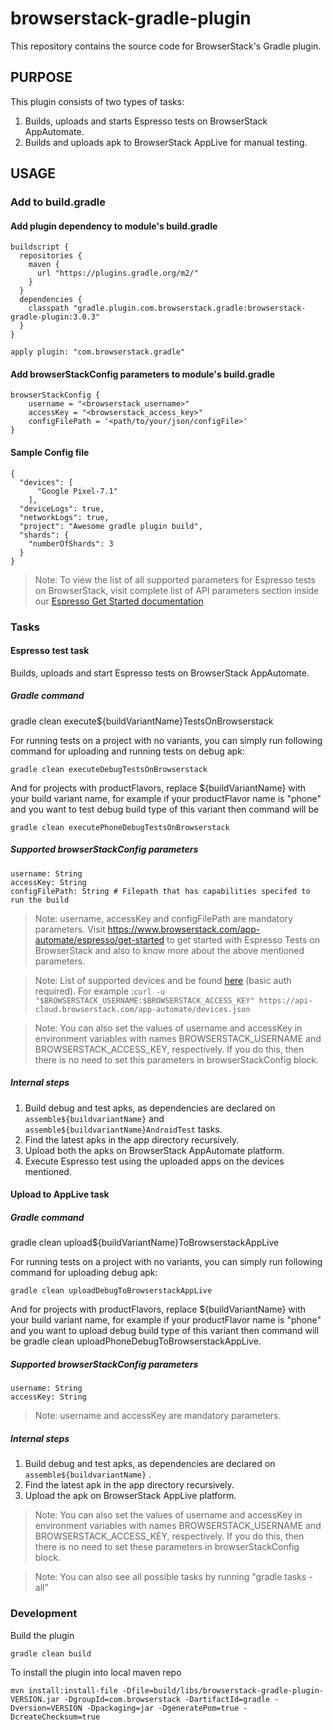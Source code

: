 # browserstack-gradle-plugin

This repository contains the source code for BrowserStack's Gradle plugin.

## PURPOSE

This plugin consists of two types of tasks:

1. Builds, uploads and starts Espresso tests on BrowserStack AppAutomate.
2. Builds and uploads apk to BrowserStack AppLive for manual testing.

## USAGE

### Add to build.gradle

#### Add plugin dependency to module's build.gradle

```
buildscript {
  repositories {
    maven {
      url "https://plugins.gradle.org/m2/"
    }
  }
  dependencies {
    classpath "gradle.plugin.com.browserstack.gradle:browserstack-gradle-plugin:3.0.3"
  }
}

apply plugin: "com.browserstack.gradle"
```

#### Add browserStackConfig parameters to module's build.gradle

```
browserStackConfig {
    username = "<browserstack_username>"
    accessKey = "<browserstack_access_key>"
    configFilePath = '<path/to/your/json/configFile>'
}
```

#### Sample Config file
```
{
  "devices": [
      "Google Pixel-7.1"
    ],
  "deviceLogs": true,
  "networkLogs": true,
  "project": "Awesome gradle plugin build",
  "shards": {
    "numberOfShards": 3
  }
}
```
> Note: To view the list of all supported parameters for Espresso tests on BrowserStack, visit complete list of API parameters section inside our [Espresso Get Started documentation](https://www.browserstack.com/app-automate/espresso/get-started)

### Tasks

#### Espresso test task
Builds, uploads and start Espresso tests on BrowserStack AppAutomate.

##### Gradle command

gradle clean execute${buildVariantName}TestsOnBrowserstack

For running tests on a project with no variants, you can simply run following command for uploading and running tests on debug apk:

```
gradle clean executeDebugTestsOnBrowserstack
```

And for projects with productFlavors, replace ${buildVariantName} with your build variant name, for example if your productFlavor name is "phone" and you want to test debug build type of this variant then command will be

```
gradle clean executePhoneDebugTestsOnBrowserstack

```

##### Supported browserStackConfig parameters

    username: String
    accessKey: String
    configFilePath: String # Filepath that has capabilities specifed to run the build


> Note: username, accessKey and configFilePath are mandatory parameters. Visit https://www.browserstack.com/app-automate/espresso/get-started to get started with Espresso Tests on BrowserStack and also to know more about the above mentioned parameters.

> Note: List of supported devices and be found [here](https://api.browserstack.com/app-automate/espresso/devices.json) (basic auth required). For example :``` curl -u "$BROWSERSTACK_USERNAME:$BROWSERSTACK_ACCESS_KEY" https://api-cloud.browserstack.com/app-automate/devices.json ```

> Note: You can also set the values of username and accessKey in environment variables with names BROWSERSTACK_USERNAME and BROWSERSTACK_ACCESS_KEY, respectively. If you do this, then there is no need to set this parameters in browserStackConfig block.

##### Internal steps

 1. Build debug and test apks, as dependencies are declared on `assemble${buildvariantName}` and `assemble${buildvariantName}AndroidTest` tasks.
 2. Find the latest apks in the app directory recursively.
 3. Upload both the apks on BrowserStack AppAutomate platform.
 4. Execute Espresso test using the uploaded apps on the devices mentioned.

#### Upload to AppLive task

##### Gradle command

gradle clean upload${buildVariantName}ToBrowserstackAppLive

For running tests on a project with no variants, you can simply run following command for uploading debug apk:

```
gradle clean uploadDebugToBrowserstackAppLive
```

And for projects with productFlavors, replace ${buildVariantName} with your build variant name, for example if your productFlavor name is "phone" and you want to upload debug build type of this variant then command will be gradle clean uploadPhoneDebugToBrowserstackAppLive.

##### Supported browserStackConfig parameters

    username: String
    accessKey: String

> Note: username and accessKey are mandatory parameters.

##### Internal steps

 1. Build debug and test apks, as dependencies are declared on `assemble${buildvariantName}` .
 2. Find the latest apk in the app directory recursively.
 3. Upload the apk on BrowserStack AppLive platform.


> Note: You can also set the values of username and accessKey in environment variables with names BROWSERSTACK_USERNAME and BROWSERSTACK_ACCESS_KEY, respectively. If you do this, then there is no need to set these parameters in browserStackConfig block.

> Note: You can also see all possible tasks by running "gradle tasks -all"

### Development

Build the plugin

```
gradle clean build
```

To install the plugin into local maven repo

```
mvn install:install-file -Dfile=build/libs/browserstack-gradle-plugin-VERSION.jar -DgroupId=com.browserstack -DartifactId=gradle -Dversion=VERSION -Dpackaging=jar -DgeneratePom=true -DcreateChecksum=true
```
